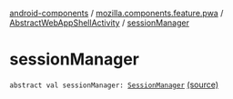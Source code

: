 [android-components](../../index.md) / [mozilla.components.feature.pwa](../index.md) / [AbstractWebAppShellActivity](index.md) / [sessionManager](./session-manager.md)

# sessionManager

`abstract val sessionManager: `[`SessionManager`](../../mozilla.components.browser.session/-session-manager/index.md) [(source)](https://github.com/mozilla-mobile/android-components/blob/master/components/feature/pwa/src/main/java/mozilla/components/feature/pwa/AbstractWebAppShellActivity.kt#L24)